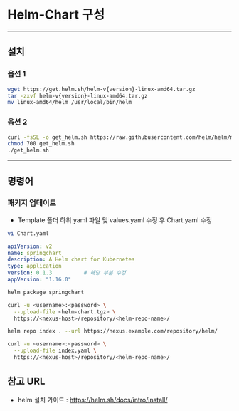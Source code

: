 # Helm-Chart 구성

---

## 설치

### 옵션 1

```bash
wget https://get.helm.sh/helm-v{version}-linux-amd64.tar.gz
tar -zxvf helm-v{version}-linux-amd64.tar.gz
mv linux-amd64/helm /usr/local/bin/helm
```

### 옵션 2

```bash
curl -fsSL -o get_helm.sh https://raw.githubusercontent.com/helm/helm/main/scripts/get-helm-3
chmod 700 get_helm.sh
./get_helm.sh
```

---

## 명령어

### 패키지 업데이트

- Template 폴더 하위 yaml 파일 및 values.yaml 수정 후 Chart.yaml 수정

```bash
vi Chart.yaml
```

```yaml
apiVersion: v2
name: springchart
description: A Helm chart for Kubernetes
type: application
version: 0.1.3          # 해당 부분 수정
appVersion: "1.16.0"
```

```bash
helm package springchart

curl -u <username>:<password> \
  --upload-file <helm-chart.tgz> \
  https://<nexus-host>/repository/<helm-repo-name>/

helm repo index . --url https://nexus.example.com/repository/helm/

curl -u <username>:<password> \
  --upload-file index.yaml \
  https://<nexus-host>/repository/<helm-repo-name>/

```


## 참고 URL
- helm 설치 가이드 : https://helm.sh/docs/intro/install/